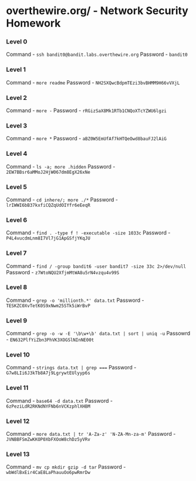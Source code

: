 # overthewire.org/ - Network Security Homework

### Level 0

Command - `ssh bandit0@bandit.labs.overthewire.org`
Password - `bandit0`

### Level 1

Command - `more readme`
Password - `NH2SXQwcBdpmTEzi3bvBHMM9H66vVXjL`

### Level 2

Command - `more -`
Password - `rRGizSaX8Mk1RTb1CNQoXTcYZWU6lgzi`

### Level 3

Command - `more *`
Password - `aBZ0W5EmUfAf7kHTQeOwd8bauFJ2lAiG`

### Level 4

Command - `ls -a; more .hidden`
Password - `2EW7BBsr6aMMoJ2HjW067dm8EgX26xNe`

### Level 5

Command - `cd inhere/; more ./*`
Password - `lrIWWI6bB37kxfiCQZqUdOIYfr6eEeqR`

### Level 6

Command - `find . -type f ! -executable -size 1033c`
Password - `P4L4vucdmLnm8I7Vl7jG1ApGSfjYKqJU`

### Level 7

Command - `find / -group bandit6 -user bandit7 -size 33c 2>/dev/null`
Password - `z7WtoNQU2XfjmMtWA8u5rN4vzqu4v99S`

### Level 8

Command - `grep -o 'millionth.*' data.txt`
Password - `TESKZC0XvTetK0S9xNwm25STk5iWrBvP`

### Level 9

Command - `grep -o -w -E '\b\w+\b' data.txt | sort | uniq -u`
Passowrd - `EN632PlfYiZbn3PhVK3XOGSlNInNE00t`

### Level 10

Command - `strings data.txt | grep ===`
Password - `G7w8LIi6J3kTb8A7j9LgrywtEUlyyp6s`

### Level 11

Command - `base64 -d data.txt`
Password - `6zPeziLdR2RKNdNYFNb6nVCKzphlXHBM`

### Level 12

Command - `more data.txt | tr 'A-Za-z' 'N-ZA-Mn-za-m'`
Password - `JVNBBFSmZwKKOP0XbFXOoW8chDz5yVRv`

### Level 13

Command - `mv cp mkdir gzip -d tar`
Password - `wbWdlBxEir4CaE8LaPhauuOo6pwRmrDw`

